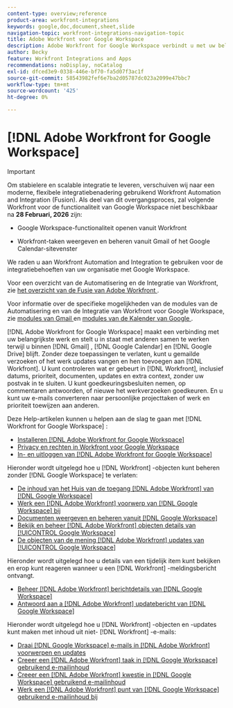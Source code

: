 ```yaml
---
content-type: overview;reference
product-area: workfront-integrations
keywords: google,doc,document,sheet,slide
navigation-topic: workfront-integrations-navigation-topic
title: Adobe Workfront voor Google Workspace
description: Adobe Workfront for Google Workspace verbindt u met uw belangrijkste werk en staat u toe om met anderen samen te werken terwijl het blijven binnen Gmail, Google Kalender, en Google Drive. Zonder deze toepassingen te verlaten, kunt u gemailde verzoeken of het werk updates vangen en hen toevoegen aan Workfront. U kunt controleren wat er in Workfront gebeurt, met inbegrip van vervaldata, prioriteit, documenten, updates en extra context, zonder uw binnen doos te verlaten. U kunt goedkeuringsbesluiten nemen, op commentaren antwoorden, of nieuwe het werkverzoeken goedkeuren. En u kunt uw e-mails converteren naar persoonlijke projecttaken of werk en prioriteit toewijzen aan anderen.
author: Becky
feature: Workfront Integrations and Apps
recommendations: noDisplay, noCatalog
exl-id: dfced3e9-0338-446e-bf70-fa5d07f3ac1f
source-git-commit: 58543982fef6e7ba2d05787dc023a2099e47bbc7
workflow-type: tm+mt
source-wordcount: '425'
ht-degree: 0%

---
```


# [!DNL Adobe Workfront for Google Workspace]

>[!IMPORTANT]
>
>Om stabielere en scalable integratie te leveren, verschuiven wij naar een moderne, flexibele integratiebenadering gebruikend Workfront Automation and Integration (Fusion). Als deel van dit overgangsproces, zal volgende Workfront voor de functionaliteit van Google Workspace niet beschikbaar na **28 Februari, 2026** zijn:
>
>* Google Workspace-functionaliteit openen vanuit Workfront
>
>* Workfront-taken weergeven en beheren vanuit Gmail of het Google Calendar-sitevenster
>
>We raden u aan Workfront Automation and Integration te gebruiken voor de integratiebehoeften van uw organisatie met Google Workspace.
>
>Voor een overzicht van de Automatisering en de Integratie van Workfront, zie [ het overzicht van de Fusie van Adobe Workfront ](https://experienceleague.adobe.com/en/docs/workfront-fusion/using/get-started-with-fusion/understand-workfront-fusion/workfront-fusion-overview).
>
>Voor informatie over de specifieke mogelijkheden van de modules van de Automatisering en van de Integratie van Workfront voor Google Workspace, zie [ modules van Gmail ](https://experienceleague.adobe.com/en/docs/workfront-fusion/using/references/apps-and-their-modules/third-party-app-connectors/gmail-modules) en [ modules van de Kalender van Google ](https://experienceleague.adobe.com/en/docs/workfront-fusion/using/references/apps-and-their-modules/third-party-app-connectors/google-calendar-modules).

[!DNL Adobe Workfront for Google Workspace] maakt een verbinding met uw belangrijkste werk en stelt u in staat met anderen samen te werken terwijl u binnen [!DNL Gmail] , [!DNL Google Calendar] en [!DNL Google Drive] blijft. Zonder deze toepassingen te verlaten, kunt u gemailde verzoeken of het werk updates vangen en hen toevoegen aan [!DNL Workfront]. U kunt controleren wat er gebeurt in [!DNL Workfront], inclusief datums, prioriteit, documenten, updates en extra context, zonder uw postvak in te sluiten. U kunt goedkeuringsbesluiten nemen, op commentaren antwoorden, of nieuwe het werkverzoeken goedkeuren. En u kunt uw e-mails converteren naar persoonlijke projecttaken of werk en prioriteit toewijzen aan anderen.

Deze Help-artikelen kunnen u helpen aan de slag te gaan met [!DNL Workfront for Google Workspace] :

* [Installeren  [!DNL Adobe Workfront for Google Workspace]](../../workfront-integrations-and-apps/workfront-for-g-suite/install-workfront-for-gsuite.md)
* [Privacy en rechten in Workfront voor Google Workspace](../../workfront-integrations-and-apps/workfront-for-g-suite/privacy-and-permissions-in-g-suite.md)
* [In- en uitloggen van  [!DNL Adobe Workfront for Google Workspace]](../../workfront-integrations-and-apps/workfront-for-g-suite/log-in-and-out-wf-for-gsuite.md)

Hieronder wordt uitgelegd hoe u [!DNL Workfront] -objecten kunt beheren zonder [!DNL Google Workspace] te verlaten:

* [De inhoud van het Huis van de toegang  [!DNL Adobe Workfront]  van  [!DNL Google Workspace]](../../workfront-integrations-and-apps/workfront-for-g-suite/access-wf-home-content-from-g-suite.md)
* [Werk een  [!DNL Adobe Workfront]  voorwerp van  [!DNL Google Workspace] bij](../../workfront-integrations-and-apps/workfront-for-g-suite/update-a-workfront-object-in-gsuite.md)
* [Documenten weergeven en beheren vanuit  [!DNL Google Workspace]](../../workfront-integrations-and-apps/workfront-for-g-suite/view-and-manage-documents-in-gsuite.md)
* [Bekijk en beheer  [!DNL Adobe Workfront]  objecten details van [!UICONTROL Google Workspace]](../../workfront-integrations-and-apps/workfront-for-g-suite/view-manage-work-item-details-in-gsuite.md)
* [De objecten van de mening  [!DNL Adobe Workfront]  updates van [!UICONTROL Google Workspace]](../../workfront-integrations-and-apps/workfront-for-g-suite/view-object-updates-in-gsuite.md)

Hieronder wordt uitgelegd hoe u details van een tijdelijk item kunt bekijken en erop kunt reageren wanneer u een [!DNL Workfront] -meldingsbericht ontvangt.

* [Beheer  [!DNL Adobe Workfront]  berichtdetails van  [!DNL Google Workspace]](../../workfront-integrations-and-apps/workfront-for-g-suite/manage-wf-email-notification-details-in-gsuite.md)
* [Antwoord aan a  [!DNL Adobe Workfront]  updatebericht van  [!DNL Google Workspace]](../../workfront-integrations-and-apps/workfront-for-g-suite/reply-to-wf-update-notification-from-gsuite.md)

Hieronder wordt uitgelegd hoe u [!DNL Workfront] -objecten en -updates kunt maken met inhoud uit niet- [!DNL Workfront] -e-mails:

* [Draai  [!DNL Google Workspace]  e-mails in  [!DNL Adobe Workfront]  voorwerpen en updates](../../workfront-integrations-and-apps/workfront-for-g-suite/turn-gsuite-emails-into-wf-objects-and-updates.md)
* [Creeer een  [!DNL Adobe Workfront]  taak in  [!DNL Google Workspace]  gebruikend e-mailinhoud](../../workfront-integrations-and-apps/workfront-for-g-suite/create-wf-task-in-gsuite-using-email-content.md)
* [Creeer een  [!DNL Adobe Workfront]  kwestie in  [!DNL Google Workspace]  gebruikend e-mailinhoud](../../workfront-integrations-and-apps/workfront-for-g-suite/create-wf-issue-in-g-suite-using-email-content.md)
* [Werk een  [!DNL Adobe Workfront]  punt van  [!DNL Google Workspace]  gebruikend e-mailinhoud bij](../../workfront-integrations-and-apps/workfront-for-g-suite/update-wf-item-using-email-content.md)
